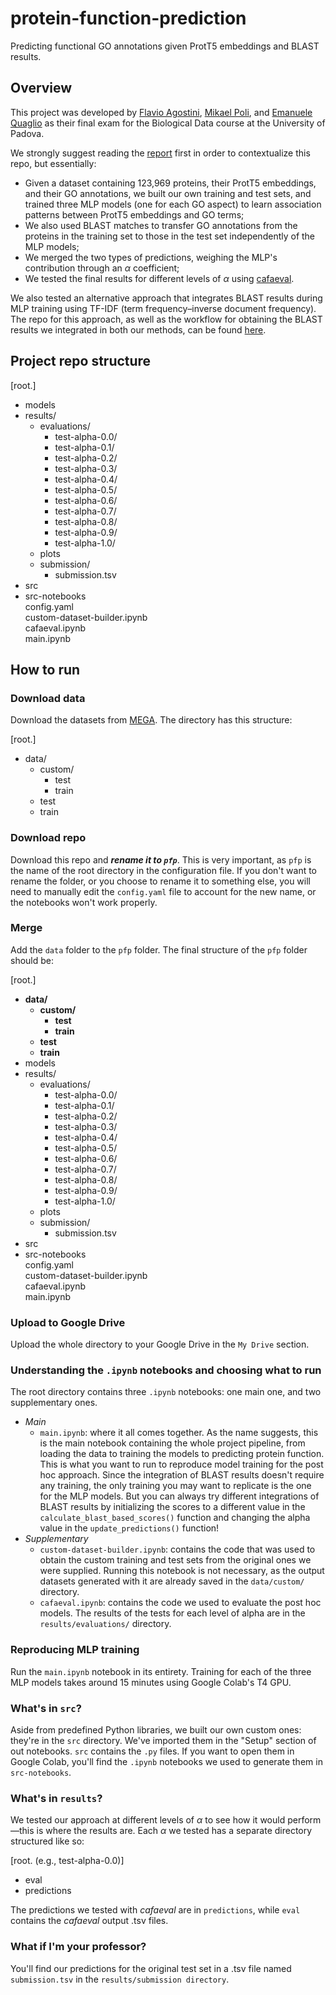 # protein-function-prediction
Predicting functional GO annotations given ProtT5 embeddings and BLAST results.

## Overview
This project was developed by [Flavio Agostini](https://github.com/biosaio), [Mikael Poli](https://github.com/mikaelpoli), and [Emanuele Quaglio](https://github.com/emanuele-quaglio) as their final exam for the Biological Data course at the University of Padova.   

We strongly suggest reading the [report](https://github.com/mikaelpoli/protein-function-prediction/blob/main/report.pdf) first in order to contextualize this repo, but essentially:
- Given a dataset containing 123,969 proteins, their ProtT5 embeddings, and their GO annotations, we built our own training and test sets, and trained three MLP models (one for each GO aspect) to learn association patterns between ProtT5 embeddings and GO terms;
- We also used BLAST matches to transfer GO annotations from the proteins in the training set to those in the test set independently of the MLP models;
- We merged the two types of predictions, weighing the MLP's contribution through an $\alpha$ coefficient;
- We tested the final results for different levels of $\alpha$ using [cafaeval](https://github.com/BioComputingUP/CAFA-evaluator).

We also tested an alternative approach that integrates BLAST results during MLP training using TF-IDF (term frequency–inverse document frequency). The repo for this approach, as well as the workflow for obtaining the BLAST results we integrated in both our methods, can be found [here](https://github.com/biosaio/Function-Prediction.git).

## Project repo structure
[root.]
  - models
  - results/
    - evaluations/
      - test-alpha-0.0/
      - test-alpha-0.1/
      - test-alpha-0.2/
      - test-alpha-0.3/
      - test-alpha-0.4/
      - test-alpha-0.5/
      - test-alpha-0.6/
      - test-alpha-0.7/
      - test-alpha-0.8/
      - test-alpha-0.9/
      - test-alpha-1.0/
    - plots
    - submission/
      - submission.tsv
  - src
  - src-notebooks  
config.yaml  
custom-dataset-builder.ipynb  
cafaeval.ipynb  
main.ipynb

## How to run
### Download data
Download the datasets from [MEGA](https://mega.nz/folder/gCkgDSDS#cetVnor0kUDwEAUtjnb1Kg). The directory has this structure:  

[root.]
  - data/
    - custom/
      - test
      - train
    - test
    - train
### Download repo
Download this repo and ***rename it to `pfp`***. This is very important, as `pfp` is the name of the root directory in the configuration file. If you don't want to rename the folder, or you choose to rename it to something else, you will need to manually edit the `config.yaml` file to account for the new name, or the notebooks won't work properly.
### Merge
Add the `data` folder to the `pfp` folder. The final structure of the `pfp` folder should be:  

[root.]  
  - **data/**  
    - **custom/**  
      - **test**  
      - **train**  
    - **test**  
    - **train**  
  - models
  - results/
    - evaluations/
      - test-alpha-0.0/
      - test-alpha-0.1/
      - test-alpha-0.2/
      - test-alpha-0.3/
      - test-alpha-0.4/
      - test-alpha-0.5/
      - test-alpha-0.6/
      - test-alpha-0.7/
      - test-alpha-0.8/
      - test-alpha-0.9/
      - test-alpha-1.0/
    - plots
    - submission/
      - submission.tsv
  - src
  - src-notebooks  
config.yaml  
custom-dataset-builder.ipynb  
cafaeval.ipynb  
main.ipynb

### Upload to Google Drive
Upload the whole directory to your Google Drive in the `My Drive` section.
### Understanding the `.ipynb` notebooks and choosing what to run
The root directory contains three `.ipynb` notebooks: one main one, and two supplementary ones.
- *Main*
   - `main.ipynb`: where it all comes together. As the name suggests, this is the main notebook containing the whole project pipeline, from loading the data to training the models to predicting protein function. This is what you want to run to reproduce model training for the post hoc approach. Since the integration of BLAST results doesn't require any training, the only training you may want to replicate is the one for the MLP models. But you can always try different integrations of BLAST results by initializing the scores to a different value in the `calculate_blast_based_scores()` function and changing the alpha value in the `update_predictions()` function!
- *Supplementary*
   - `custom-dataset-builder.ipynb`: contains the code that was used to obtain the custom training and test sets from the original ones we were supplied. Running this notebook is not necessary, as the output datasets generated with it are already saved in the `data/custom/` directory. 
   - `cafaeval.ipynb`: contains the code we used to evaluate the post hoc models. The results of the tests for each level of alpha are in the `results/evaluations/` directory.
### Reproducing MLP training
Run the `main.ipynb` notebook in its entirety. Training for each of the three MLP models takes around 15 minutes using Google Colab's T4 GPU.
### What's in `src`?
Aside from predefined Python libraries, we built our own custom ones: they're in the `src` directory. We've imported them in the "Setup" section of out notebooks. `src` contains the `.py` files. If you want to open them in Google Colab, you'll find the `.ipynb` notebooks we used to generate them in `src-notebooks`.
### What's in `results`?
We tested our approach at different levels of $\alpha$ to see how it would perform—this is where the results are. Each $\alpha$ we tested has a separate directory structured like so:  

[root. (e.g., test-alpha-0.0)]  
  - eval  
  - predictions

The predictions we tested with *cafaeval* are in `predictions`, while `eval` contains the *cafaeval* output .tsv files.
### What if I'm your professor?
You'll find our predictions for the original test set in a .tsv file named `submission.tsv` in the `results/submission directory`.



   
